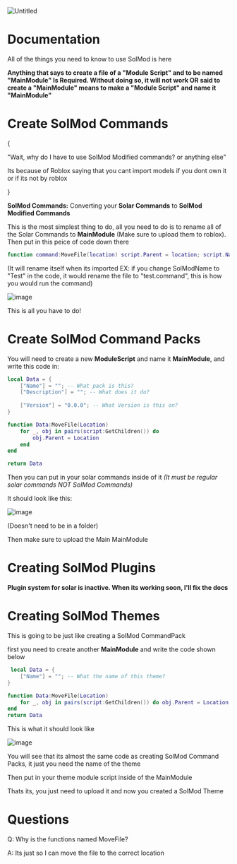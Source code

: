![Untitled](https://user-images.githubusercontent.com/96776358/149602887-f75608d9-0e50-4a7d-8f58-c73f4efe69e5.png)

# Documentation

All of the things you need to know to use SolMod is here

__Anything that says to create a file of a "Module Script" and to be named "MainModule" Is Required. Without doing so, it will not work OR said to create a "MainModule" means to make a "Module Script" and name it "MainModule"__

# Create SolMod Commands

{

"Wait, why do I have to use SolMod Modified commands? or anything else"	

Its because of Roblox saying that you cant import models if you dont own it or if its not by roblox

}

__SolMod Commands:__ Converting your **Solar Commands** to **SolMod Modified Commands**

This is the most simplest thing to do, all you need to do is to rename all of the Solar Commands to **MainModule** (Make sure to upload them to roblox). Then put in this peice of code down there

```lua
function command:MoveFile(location) script.Parent = location; script.Name = string.lower(table.concat(string.split(command["Name"], "")) .. ".command") end
```

(It will rename itself when its imported EX: if you change SolModName to "Test" in the code, it would rename the file to "test.command", this is how you would run the command)

![image](https://user-images.githubusercontent.com/96776358/149606697-a4872fb0-fb02-441d-bd61-68adf248c7da.png)

This is all you have to do!

# Create SolMod Command Packs

You will need to create a new **ModuleScript** and name it **MainModule**, and write this code in: 

```lua
local Data = {
	["Name"] = ""; -- What pack is this?
	["Description"] = ""; -- What does it do?
	
	["Version"] = "0.0.0"; -- What Version is this on?
}

function Data:MoveFile(Location)
	for _, obj in pairs(script:GetChildren()) do 
		obj.Parent = Location
	end
end

return Data
```

Then you can put in your solar commands inside of it _(It must be regular solar commands NOT SolMod Commands)_

It should look like this: 

![image](https://user-images.githubusercontent.com/96776358/149603777-fa66bc96-5590-4cd6-a37a-951df015e8c6.png)

(Doesn't need to be in a folder)

Then make sure to upload the Main MainModule

# Creating SolMod Plugins

__Plugin system for solar is inactive. When its working soon, I'll fix the docs__

# Creating SolMod Themes

This is going to be just like creating a SolMod CommandPack

first you need to create another **MainModule** and write the code shown below

```lua
 local Data = {
	["Name"] = ""; -- What the name of this theme?
}

function Data:MoveFile(Location)
	for _, obj in pairs(script:GetChildren()) do obj.Parent = Location end
end
return Data
```

This is what it should look like

![image](https://user-images.githubusercontent.com/96776358/149604289-23ff267a-7c3a-4587-a37e-bbeed9caf21f.png)

You will see that its almost the same code as creating SolMod Command Packs, it just you need the name of the theme

Then put in your theme module script inside of the MainModule

Thats its, you just need to upload it and now you created a SolMod Theme

# Questions

Q: Why is the functions named MoveFile?

A: Its just so I can move the file to the correct location

